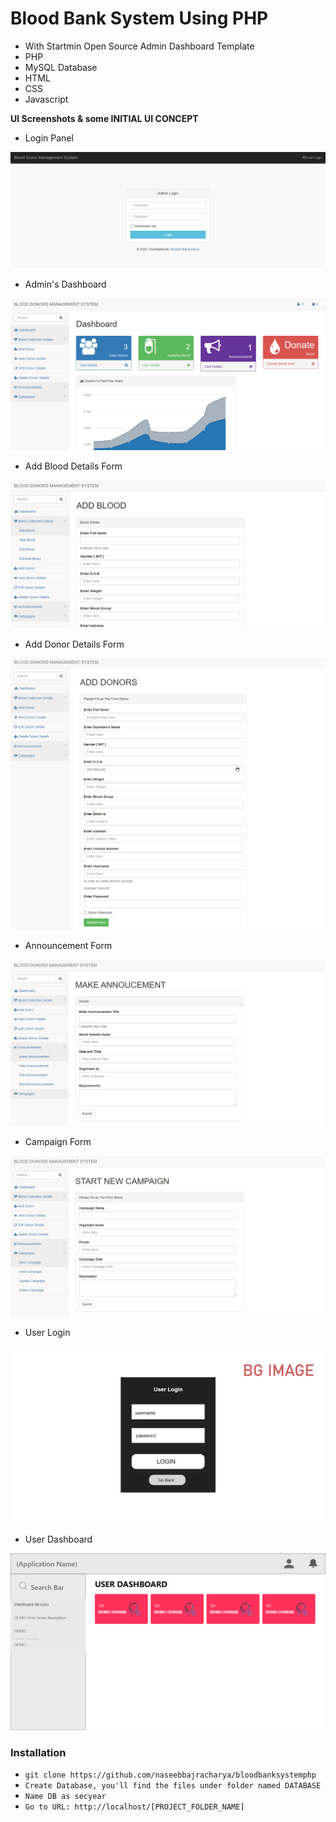 # Blood Bank System Using PHP
- With Startmin Open Source Admin Dashboard Template
- PHP
- MySQL Database
- HTML
- CSS
- Javascript


**UI Screenshots & some INITIAL UI CONCEPT**

- Login Panel

![](prototype1.png)

- Admin's Dashboard

![](prototype2.png)

- Add Blood Details Form

![](prototype6.png)

- Add Donor Details Form

![](prototype3.png)

- Announcement Form

![](prototype4.png)

- Campaign Form

![](prototype5.png)

- User Login

![](ul.png)

- User Dashboard

![](ud.png)


### Installation

- `git clone https://github.com/naseebbajracharya/bloodbanksystemphp`
- `Create Database, you'll find the files under folder named DATABASE`
- `Name DB as secyear`
- `Go to URL: http://localhost/[PROJECT_FOLDER_NAME]`